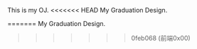 This is my OJ.
<<<<<<< HEAD
My Graduation Design.

=======
My Graduation Design.
>>>>>>> 0feb068 (前端0x00)
